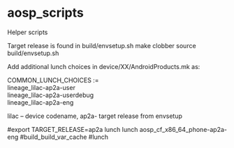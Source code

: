 # aosp_scripts
Helper scripts

Target release is found in build/envsetup.sh
make clobber
source build/envsetup.sh

Add additional lunch choices in device/XX/AndroidProducts.mk as: 

COMMON_LUNCH_CHOICES := \
lineage_lilac-ap2a-user \
lineage_lilac-ap2a-userdebug \
lineage_lilac-ap2a-eng

lilac – device codename, ap2a- target release from envsetup


#export TARGET_RELEASE=ap2a
lunch
lunch aosp_cf_x86_64_phone-ap2a-eng
#build_build_var_cache
#lunch
